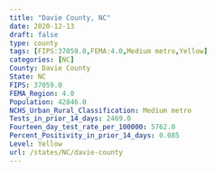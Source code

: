 ```yaml
---
title: "Davie County, NC"
date: 2020-12-13
draft: false
type: county
tags: [FIPS:37059.0,FEMA:4.0,Medium metro,Yellow]
categories: [NC]
County: Davie County
State: NC
FIPS: 37059.0
FEMA_Region: 4.0
Population: 42846.0
NCHS_Urban_Rural_Classification: Medium metro
Tests_in_prior_14_days: 2469.0
Fourteen_day_test_rate_per_100000: 5762.0
Percent_Positivity_in_prior_14_days: 0.085
Level: Yellow
url: /states/NC/davie-county
---
```




